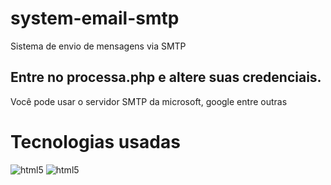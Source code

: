 # system-email-smtp
Sistema de envio de mensagens via SMTP

## Entre no processa.php e altere suas credenciais.

Você pode usar o servidor SMTP da microsoft, google entre outras

# Tecnologias usadas

<img aling="center" alt="html5" src="https://img.shields.io/badge/HTML-239120?style=for-the-badge&logo=html5&logoColor=white">
<img aling="center" alt="html5" src="https://img.shields.io/badge/PHP-777BB4?style=for-the-badge&logo=php&logoColor=white">
